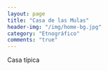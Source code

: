 ```yaml
---
layout: page
title: "Casa de las Mulas"
header-img: "/img/home-bg.jpg"
category: "Etnográfico"
comments: "true"
---
```



Casa típica





